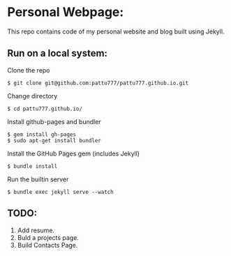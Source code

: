 Personal Webpage:
=================
This repo contains code of my personal website and blog built using Jekyll.

Run on a local system:
----------------------
Clone the repo  
```
$ git clone git@github.com:pattu777/pattu777.github.io.git
```

Change directory  
```
$ cd pattu777.github.io/
```

Install github-pages and bundler
```
$ gem install gh-pages
$ sudo apt-get install bundler
```

Install the GitHub Pages gem (includes Jekyll)  
```
$ bundle install
```

Run the builtin server
```
$ bundle exec jekyll serve --watch
```

TODO:
-----
1. Add resume.
2. Buld a projects page.
3. Build Contacts Page.
